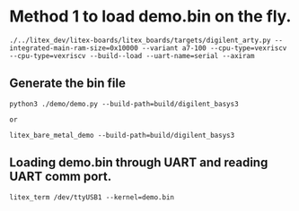 # Method 1 to load demo.bin on the fly.

```
./../litex_dev/litex-boards/litex_boards/targets/digilent_arty.py --integrated-main-ram-size=0x10000 --variant a7-100 --cpu-type=vexriscv --cpu-type=vexriscv --build--load --uart-name=serial --axiram

```
## Generate the bin file

```
python3 ./demo/demo.py --build-path=build/digilent_basys3 

or

litex_bare_metal_demo --build-path=build/digilent_basys3
```

## Loading demo.bin through UART and reading UART comm port.
```
litex_term /dev/ttyUSB1 --kernel=demo.bin

```
